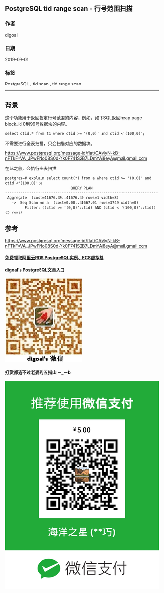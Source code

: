 ## PostgreSQL tid range scan - 行号范围扫描   
                                                    
### 作者                                                    
digoal                                                    
                                                    
### 日期                                                    
2019-09-01                                                  
                                                    
### 标签                                                    
PostgreSQL , tid scan , tid range scan    
                                                    
----                                                    
                                                    
## 背景     
这个功能用于返回指定行号范围的内容，例如，如下SQL返回heap page block_id 0到99号数据块的内容。  
  
```  
select ctid,* from t1 where ctid >= '(0,0)' and ctid <'(100,0)';  
```  
  
不需要进行全表扫描，只会扫描对应的数据块。  
  
https://www.postgresql.org/message-id/flat/CAMyN-kB-nFTkF=VA_JPwFNo08S0d-Yk0F741S2B7LDmYAi8eyA@mail.gmail.com  
  
在此之前，会执行全表扫描    
  
```  
postgres=# explain select count(*) from a where ctid >= '(0,0)' and ctid <'(100,0)';e  
                              QUERY PLAN                                
----------------------------------------------------------------------  
 Aggregate  (cost=41676.39..41676.40 rows=1 width=8)  
   ->  Seq Scan on a  (cost=0.00..41667.01 rows=3749 width=0)  
         Filter: ((ctid >= '(0,0)'::tid) AND (ctid < '(100,0)'::tid))  
(3 rows)  
```  
  
## 参考  
https://www.postgresql.org/message-id/flat/CAMyN-kB-nFTkF=VA_JPwFNo08S0d-Yk0F741S2B7LDmYAi8eyA@mail.gmail.com  
    
  
  
  
  
  
  
  
  
  
#### [免费领取阿里云RDS PostgreSQL实例、ECS虚拟机](https://free.aliyun.com/ "57258f76c37864c6e6d23383d05714ea")
  
  
#### [digoal's PostgreSQL文章入口](https://github.com/digoal/blog/blob/master/README.md "22709685feb7cab07d30f30387f0a9ae")
  
  
![digoal's weixin](../pic/digoal_weixin.jpg "f7ad92eeba24523fd47a6e1a0e691b59")
  
  
  
  
  
  
#### 打赏都逃不过老婆的五指山 －_－b  
![wife's weixin ds](../pic/wife_weixin_ds.jpg "acd5cce1a143ef1d6931b1956457bc9f")
  
